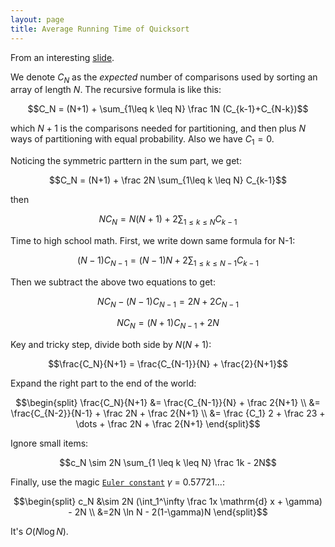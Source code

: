 ```yaml
---
layout: page
title: Average Running Time of Quicksort
---
```


From an interesting [slide](http://aofa.cs.princeton.edu/lectures/lectures13/AA01-AofA.pdf).

We denote $C_N$ as the *expected* number of comparisons used by sorting an array of length $N$.
The recursive formula is like this:

$$C_N = (N+1) + \sum_{1\leq k \leq N} \frac 1N (C_{k-1}+C_{N-k})$$

which $N+1$ is the comparisons needed for partitioning, 
and then plus $N$ ways of partitioning with equal probability.
Also we have $C_1 = 0$.

Noticing the symmetric parttern in the sum part, we get:

$$C_N = (N+1) + \frac 2N \sum_{1\leq k \leq N} C_{k-1}$$

then

$$NC_N = N(N+1) + 2 \sum_{1\leq k \leq N} C_{k-1}$$

Time to high school math. First, we write down same formula for N-1:

$$(N-1)C_{N-1} = (N-1)N + 2 \sum_{1\leq k \leq N-1} C_{k-1}$$

Then we subtract the above two equations to get:

$$NC_N - (N-1)C_{N-1} = 2N + 2C_{N-1}$$

$$NC_N = (N+1)C_{N-1} + 2N$$

Key and tricky step, divide both side by $N(N+1)$:

$$\frac{C_N}{N+1} = \frac{C_{N-1}}{N} + \frac{2}{N+1}$$

Expand the right part to the end of the world:

$$\begin{split}
\frac{C_N}{N+1} &= \frac{C_{N-1}}{N} + \frac 2{N+1} \\
&= \frac{C_{N-2}}{N-1} + \frac 2N + \frac 2{N+1} \\
&= \frac {C_1} 2 + \frac 23 + \dots + \frac 2N + \frac 2{N+1}
\end{split}$$

Ignore small items:

$$c_N \sim 2N \sum_{1 \leq k \leq N} \frac 1k - 2N$$

Finally, use the magic [`Euler constant`](http://en.wikipedia.org/wiki/Euler%E2%80%93Mascheroni_constant) $\gamma$ = 0.57721...:

$$\begin{split}
c_N &\sim 2N (\int_1^\infty \frac 1x \mathrm{d} x + \gamma) - 2N \\
&=2N \ln N - 2(1-\gamma)N
\end{split}$$

It's $O(N \log N)$.
